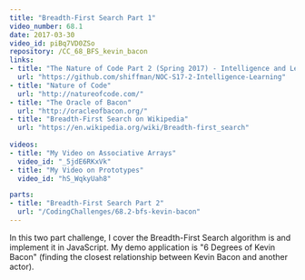 ```yaml
---
title: "Breadth-First Search Part 1"
video_number: 68.1
date: 2017-03-30
video_id: piBq7VD0ZSo
repository: /CC_68_BFS_kevin_bacon
links:
- title: "The Nature of Code Part 2 (Spring 2017) - Intelligence and Learning"  
  url: "https://github.com/shiffman/NOC-S17-2-Intelligence-Learning"
- title: "Nature of Code"  
  url: "http://natureofcode.com/"
- title: "The Oracle of Bacon"  
  url: "http://oracleofbacon.org/"
- title: "Breadth-First Search on Wikipedia"  
  url: "https://en.wikipedia.org/wiki/Breadth-first_search"
  
videos:
- title: "My Video on Associative Arrays"
  video_id: "_5jdE6RKxVk"
- title: "My Video on Prototypes"
  video_id: "hS_WqkyUah8"

parts:
- title: "Breadth-First Search Part 2"
  url: "/CodingChallenges/68.2-bfs-kevin-bacon"  
---
```


In this two part challenge, I cover the Breadth-First Search algorithm is and implement it in JavaScript. My demo application is "6 Degrees of Kevin Bacon" (finding the closest relationship between Kevin Bacon and another actor).

